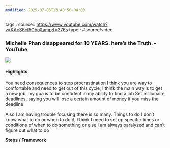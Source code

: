```yaml
---
modified: 2025-07-06T13:40:50-04:00
---
```


tags::
source:: https://www.youtube.com/watch?v=KAcS6cl5Gbo&amp;t=376s
type:: #source/video 

### Michelle Phan disappeared for 10 YEARS. here’s the Truth. - YouTube

![](https://www.youtube.com/watch?v=KAcS6cl5Gbo&amp;t=376s)

#### Highlights

You need consequences to stop procrastination
I think you are way to comfortable and need to get out of this cycle, I think the main way is to get a new job, my goa is to be confident in my ability to find a job
Set millionaire deadlines, saying you will lose a certain amount of money if you miss the deadline 

Also I am having trouble focusing there is so many. Things to do I don’t know what to do or when to do it, I think I need to set up specific times or conditions of when to do something or else I am always paralyzed and can’t figure out what to do

**Steps  / Framework**